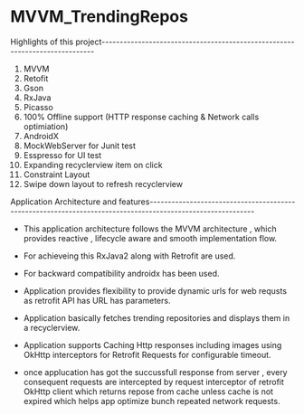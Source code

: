 # MVVM_TrendingRepos

Highlights of this project----------------------------------------------------------------------------

1.  MVVM
2.  Retofit
3.  Gson
4.  RxJava
5.  Picasso
6.  100% Offline support (HTTP response caching & Network calls optimiation)
7.  AndroidX
8.  MockWebServer for Junit test
9.  Esspresso for UI test
10. Expanding recyclerview item on click
11. Constraint Layout
12. Swipe down layout to refresh recyclerview

 Application Architecture and features-----------------------------------------------------------------------------------------------------------

- This application architecture follows the MVVM architecture , which provides reactive , lifecycle aware and smooth implementation flow.
- For achieveing this  RxJava2 along with Retrofit are used.
- For backward compatibility androidx has been used.
- Application provides flexibility to provide dynamic urls for web requsts as retrofit API has URL has parameters.
- Application basically fetches trending repositories and displays them in a recyclerview.

- Application supports Caching Http responses including images using OkHttp interceptors for Retrofit Requests for configurable timeout.
- once applucation has got the succussfull response from server , every consequent requests are intercepted by request interceptor of retrofit OkHttp client
  which returns repose from cache unless cache is not expired which helps app optimize bunch repeated network requests.
